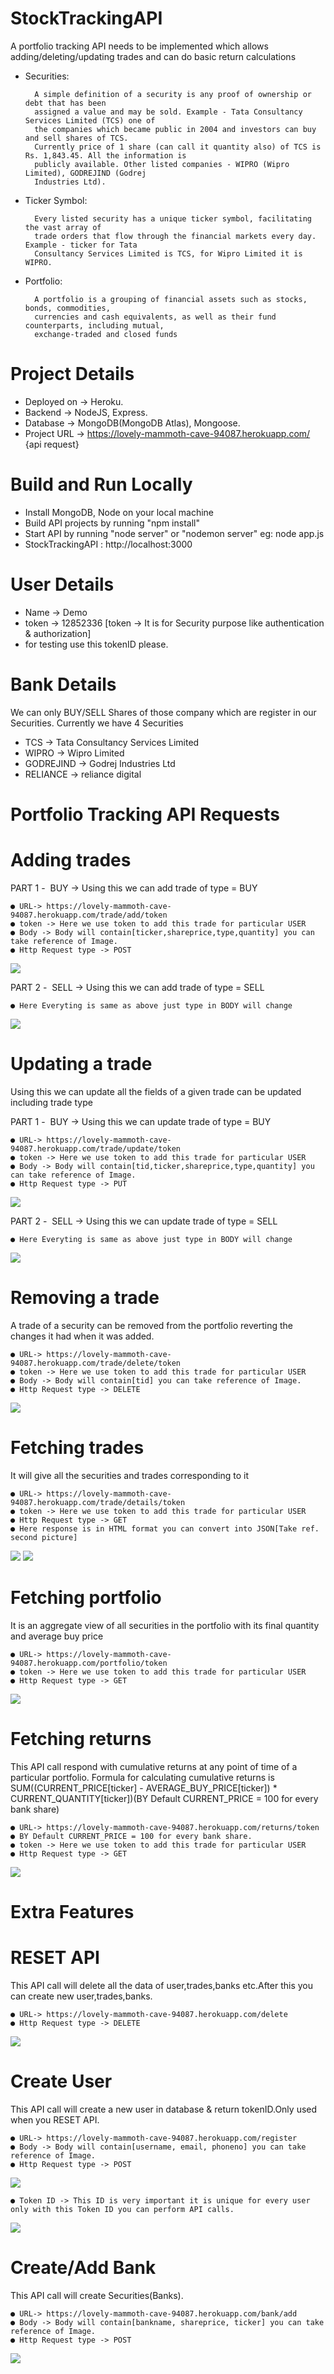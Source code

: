 # StockTrackingAPI
A portfolio tracking API needs to be implemented which allows adding/deleting/updating trades
and can do basic return calculations

- Securities: 

        A simple definition of a security is any proof of ownership or debt that has been
        assigned a value and may be sold. Example - Tata Consultancy Services Limited (TCS) one of
        the companies which became public in 2004 and investors can buy and sell shares of TCS.
        Currently price of 1 share (can call it quantity also) of TCS is Rs. 1,843.45. All the information is
        publicly available. Other listed companies - WIPRO (Wipro Limited), GODREJIND (Godrej
        Industries Ltd).

- Ticker Symbol: 

        Every listed security has a unique ticker symbol, facilitating the vast array of
        trade orders that flow through the financial markets every day. Example - ticker for Tata
        Consultancy Services Limited is TCS, for Wipro Limited it is WIPRO.

- Portfolio: 

        A portfolio is a grouping of financial assets such as stocks, bonds, commodities,
        currencies and cash equivalents, as well as their fund counterparts, including mutual,
        exchange-traded and closed funds

# Project Details
- Deployed on -> Heroku.
- Backend -> NodeJS, Express.
- Database -> MongoDB(MongoDB Atlas), Mongoose.
- Project URL -> https://lovely-mammoth-cave-94087.herokuapp.com/ {api request}

# Build and Run Locally
- Install MongoDB, Node on your local machine
- Build API projects by running "npm install"
- Start API by running "node server" or "nodemon server" eg: node app.js
- StockTrackingAPI : http://localhost:3000

# User Details
- Name -> Demo
- token -> 12852336 [token -> It is for Security purpose like authentication & authorization]
- for testing use this tokenID please.

# Bank Details
We can only BUY/SELL Shares of those company which are register in our Securities.
Currently we have 4 Securities
- TCS -> Tata Consultancy Services Limited 
- WIPRO -> Wipro Limited
- GODREJIND -> Godrej Industries Ltd
- RELIANCE -> reliance digital

# Portfolio Tracking API Requests

# Adding trades 

PART 1 - ​ BUY -> Using this we can add trade of type = BUY

    ● URL-> https://lovely-mammoth-cave-94087.herokuapp.com/trade/add/token
    ● token -> Here we use token to add this trade for particular USER
    ● Body -> Body will contain[ticker,shareprice,type,quantity] you can take reference of Image.
    ● Http Request type -> POST
    
   ![](Screeshot/BUYTRADE.png)
   
PART 2 - ​ SELL -> Using this we can add trade of type = SELL

    ● Here Everyting is same as above just type in BODY will change
    
   ![](Screeshot/SELLTRADE.png)
   
# Updating a trade
Using this we can update all the fields of a given trade can be updated including trade type


PART 1 - ​ BUY -> Using this we can update trade of type = BUY

    ● URL-> https://lovely-mammoth-cave-94087.herokuapp.com/trade/update/token
    ● token -> Here we use token to add this trade for particular USER
    ● Body -> Body will contain[tid,ticker,shareprice,type,quantity] you can take reference of Image.
    ● Http Request type -> PUT
    
   ![](Screeshot/UPDATEBUY.png)
   
PART 2 - ​ SELL -> Using this we can update trade of type = SELL

    ● Here Everyting is same as above just type in BODY will change
    
   ![](Screeshot/UPDATESELL.png)


# Removing a trade
A trade of a security can be removed from the portfolio reverting the changes it had when it was added.

    ● URL-> https://lovely-mammoth-cave-94087.herokuapp.com/trade/delete/token
    ● token -> Here we use token to add this trade for particular USER
    ● Body -> Body will contain[tid] you can take reference of Image.
    ● Http Request type -> DELETE
    
   ![](Screeshot/DELETETRADE.png)

# Fetching trades
It will give all the securities and trades corresponding to it

    ● URL-> https://lovely-mammoth-cave-94087.herokuapp.com/trade/details/token
    ● token -> Here we use token to add this trade for particular USER
    ● Http Request type -> GET
    ● Here response is in HTML format you can convert into JSON[Take ref. second picture]
    
   ![](Screeshot/TRADEDETAILSHTML.png)
   ![](Screeshot/TRADEDETAILSJSON.png)

# Fetching portfolio
It is an aggregate view of all securities in the portfolio with its final quantity and average buy price

    ● URL-> https://lovely-mammoth-cave-94087.herokuapp.com/portfolio/token
    ● token -> Here we use token to add this trade for particular USER
    ● Http Request type -> GET
    
   ![](Screeshot/USERPORTFOLIO.png)
   
# Fetching returns
This API call respond with cumulative returns at any point of time of a particular portfolio. Formula for calculating
cumulative returns is SUM((CURRENT_PRICE[ticker] - AVERAGE_BUY_PRICE[ticker]) * CURRENT_QUANTITY[ticker])(BY Default CURRENT_PRICE = 100 for every bank share)
    
    ● URL-> https://lovely-mammoth-cave-94087.herokuapp.com/returns/token
    ● BY Default CURRENT_PRICE = 100 for every bank share.
    ● token -> Here we use token to add this trade for particular USER
    ● Http Request type -> GET
    
   ![](Screeshot/USERRETURNS.png)

# Extra Features

# RESET API
This API call will delete all the data of user,trades,banks etc.After this you can create new user,trades,banks. 
    
    ● URL-> https://lovely-mammoth-cave-94087.herokuapp.com/delete
    ● Http Request type -> DELETE
    
   ![](Screeshot/DELETEAPIDATA.png)

# Create User

This API call will create a new user in database & return tokenID.Only used when you RESET API.
    
    ● URL-> https://lovely-mammoth-cave-94087.herokuapp.com/register
    ● Body -> Body will contain[username, email, phoneno] you can take reference of Image.
    ● Http Request type -> POST
    
   ![](Screeshot/REGISTER.png)
   
    ● Token ID -> This ID is very important it is unique for every user only with this Token ID you can perform API calls.
    
   ![](Screeshot/TOKENID.png)

# Create/Add Bank
This API call will create Securities(Banks). 
    
    ● URL-> https://lovely-mammoth-cave-94087.herokuapp.com/bank/add
    ● Body -> Body will contain[bankname, shareprice, ticker] you can take reference of Image.
    ● Http Request type -> POST
    
   ![](Screeshot/CREATEBANK.png)
